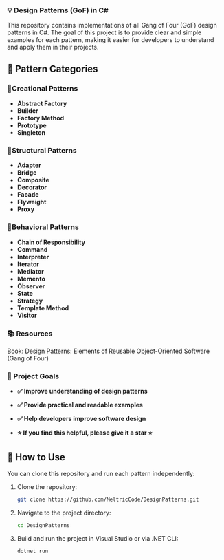 ### 💡 Design Patterns (GoF) in C#

This repository contains implementations of all Gang of Four (GoF) design patterns in C#. The goal of this project is to provide clear and simple examples for each pattern, making it easier for developers to understand and apply them in their projects.

## 📐 Pattern Categories


### 📌Creational Patterns
- **Abstract Factory**
- **Builder**
- **Factory Method**
- **Prototype**
- **Singleton**


### 📌Structural Patterns
- **Adapter**
- **Bridge**
- **Composite**
- **Decorator**
- **Facade**
- **Flyweight**
- **Proxy**


### 📌Behavioral Patterns
- **Chain of Responsibility**
- **Command**
- **Interpreter**
- **Iterator**
- **Mediator**
- **Memento**
- **Observer**
- **State**
- **Strategy**
- **Template Method**
- **Visitor**

### 📚 Resources
Book: Design Patterns: Elements of Reusable Object-Oriented Software (Gang of Four)


### 🎯 Project Goals
- **✅ Improve understanding of design patterns**
- **✅ Provide practical and readable examples**
- **✅ Help developers improve software design**

- **⭐ **If you find this helpful, please give it a star** ⭐**
  
## 🚀 How to Use
You can clone this repository and run each pattern independently:
1. Clone the repository: 
   ```bash
   git clone https://github.com/MeltricCode/DesignPatterns.git
   ```
2. Navigate to the project directory:
   ```bash
   cd DesignPatterns
   ```
3. Build and run the project in Visual Studio or via .NET CLI:
   ```bash
   dotnet run
   ```
